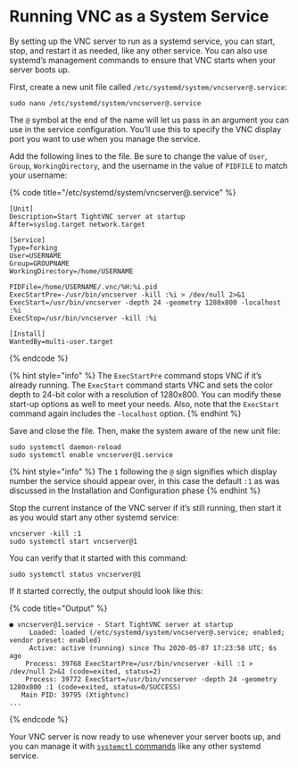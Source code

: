 # Running VNC as a System Service

By setting up the VNC server to run as a systemd service, you can start, stop, and restart it as needed, like any other service. You can also use systemd’s management commands to ensure that VNC starts when your server boots up.

First, create a new unit file called `/etc/systemd/system/vncserver@.service`:

```
sudo nano /etc/systemd/system/vncserver@.service
```

The `@` symbol at the end of the name will let us pass in an argument you can use in the service configuration. You’ll use this to specify the VNC display port you want to use when you manage the service.

Add the following lines to the file. Be sure to change the value of `User`, `Group`, `WorkingDirectory`, and the username in the value of `PIDFILE` to match your username:

{% code title="/etc/systemd/system/vncserver@.service" %}
```
[Unit]
Description=Start TightVNC server at startup
After=syslog.target network.target

[Service]
Type=forking
User=USERNAME
Group=GROUPNAME
WorkingDirectory=/home/USERNAME

PIDFile=/home/USERNAME/.vnc/%H:%i.pid
ExecStartPre=-/usr/bin/vncserver -kill :%i > /dev/null 2>&1
ExecStart=/usr/bin/vncserver -depth 24 -geometry 1280x800 -localhost :%i
ExecStop=/usr/bin/vncserver -kill :%i

[Install]
WantedBy=multi-user.target
```
{% endcode %}

{% hint style="info" %}
&#x20;The `ExecStartPre` command stops VNC if it’s already running. The `ExecStart` command starts VNC and sets the color depth to 24-bit color with a resolution of 1280x800. You can modify these start-up options as well to meet your needs. Also, note that the `ExecStart` command again includes the `-localhost` option.
{% endhint %}

Save and close the file. Then, make the system aware of the new unit file:

```
sudo systemctl daemon-reload
sudo systemctl enable vncserver@1.service
```

{% hint style="info" %}
The `1` following the `@` sign signifies which display number the service should appear over, in this case the default `:1` as was discussed in the Installation and Configuration phase
{% endhint %}

Stop the current instance of the VNC server if it’s still running, then start it as you would start any other systemd service:

```
vncserver -kill :1
sudo systemctl start vncserver@1
```

You can verify that it started with this command:

```
sudo systemctl status vncserver@1
```

If it started correctly, the output should look like this:

{% code title="Output" %}
```
● vncserver@1.service - Start TightVNC server at startup
     Loaded: loaded (/etc/systemd/system/vncserver@.service; enabled; vendor preset: enabled)
     Active: active (running) since Thu 2020-05-07 17:23:50 UTC; 6s ago
    Process: 39768 ExecStartPre=/usr/bin/vncserver -kill :1 > /dev/null 2>&1 (code=exited, status=2)
    Process: 39772 ExecStart=/usr/bin/vncserver -depth 24 -geometry 1280x800 :1 (code=exited, status=0/SUCCESS)
   Main PID: 39795 (Xtightvnc)
...
```
{% endcode %}

&#x20;Your VNC server is now ready to use whenever your server boots up, and you can manage it with [`systemctl` commands](https://www.digitalocean.com/community/tutorials/how-to-use-systemctl-to-manage-systemd-services-and-units) like any other systemd service.

